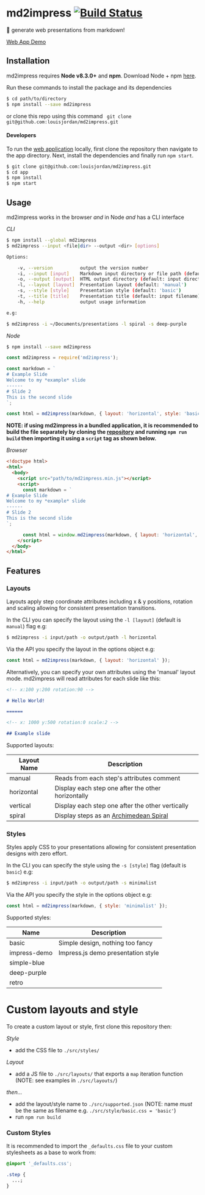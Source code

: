 # md2impress [![Build Status](https://travis-ci.org/louisjordan/md2impress.svg?branch=master)](https://travis-ci.org/louisjordan/md2impress)

:pencil: generate web presentations from markdown!

[Web App Demo](https://louisjordan.github.io/md2impress)

## Installation
md2impress requires **Node v8.3.0+** and **npm**. Download Node + npm [here](https://nodejs.org/en/).

Run these commands to install the package and its dependencies

```bash
$ cd path/to/directory
$ npm install --save md2impress
```

or clone this repo using this command `
git clone git@github.com:louisjordan/md2impress.git`

#### Developers

To run the [web application](https://louisjordan.github.io/md2impress) locally, first clone the repository then navigate to the app directory. Next, install the dependencies and finally run `npm start`.

```bash
$ git clone git@github.com:louisjordan/md2impress.git
$ cd app
$ npm install
$ npm start
```

## Usage

md2impress works in the browser _and_ in Node _and_ has a CLI interface

_CLI_

```bash
$ npm install --global md2impress
$ md2impress --input <file|dir> --output <dir> [options]

Options:

    -v, --version          output the version number
    -i, --input [input]    Markdown input directory or file path (default: current directory)
    -o, --output [output]  HTML output directory (default: input directory)
    -l, --layout [layout]  Presentation layout (default: 'manual')
    -s, --style [style]    Presentation style (default: 'basic')
    -t, --title [title]    Presentation title (default: input filename)
    -h, --help             output usage information

e.g:

$ md2impress -i ~/Documents/presentations -l spiral -s deep-purple
```

_Node_

```bash
$ npm install --save md2impress
```

```javascript
const md2impress = require('md2impress');

const markdown = `
# Example Slide
Welcome to my *example* slide
------
# Slide 2
This is the second slide
`;

const html = md2impress(markdown, { layout: 'horizontal', style: 'basic', title: 'My Presentation' });
```

**NOTE: if using md2impress in a bundled application, it is recommended to build the file separately by cloning the
[repository](https://github.com/louisjordan/md2impress) and running `npm run build` then importing it using a `script`
tag as shown below.**

_Browser_

```html
<!doctype html>
<html>
  <body>
    <script src="path/to/md2impress.min.js"></script>
    <script>
      const markdown = `
# Example Slide
Welcome to my *example* slide
------
# Slide 2
This is the second slide
`;

      const html = window.md2impress(markdown, { layout: 'horizontal', style: 'basic', title: 'My Presentation' });
    </script>
  </body>
</html>
```

## Features

### Layouts

Layouts apply step coordinate attributes including x & y positions, rotation and scaling allowing for consistent
presentation transitions.

In the CLI you can specify the layout using the `-l [layout]` (default is `manual`) flag e.g:

```bash
$ md2impress -i input/path -o output/path -l horizontal
```

Via the API you specify the layout in the options object e.g:

```javascript
const html = md2impress(markdown, { layout: 'horizontal' });
```

Alternatively, you can specify your own attributes using the 'manual' layout mode. md2impress will read attributes for
each slide like this:

```markdown
<!-- x:100 y:200 rotation:90 -->

# Hello World!

======

<!-- x: 1000 y:500 rotation:0 scale:2 -->

## Example slide
```

Supported layouts:

| Layout Name | Description                                                                                |
| ----------- | ------------------------------------------------------------------------------------------ |
| manual      | Reads from each step's attributes comment                                                  |
| horizontal  | Display each step one after the other horizontally                                         |
| vertical    | Display each step one after the other vertically                                           |
| spiral      | Display steps as an [Archimedean Spiral](https://en.wikipedia.org/wiki/Archimedean_spiral) |

### Styles

Styles apply CSS to your presentations allowing for consistent presentation designs with zero effort.

In the CLI you can specify the style using the `-s [style]` flag (default is `basic`) e.g:

```bash
$ md2impress -i input/path -o output/path -s minimalist
```

Via the API you specify the style in the options object e.g:

```javascript
const html = md2impress(markdown, { style: 'minimalist' });
```

Supported styles:

| Name         | Description                        |
| ------------ | ---------------------------------- |
| basic        | Simple design, nothing too fancy   |
| impress-demo | Impress.js demo presentation style |
| simple-blue  |                                    |
| deep-purple  |                                    |
| retro        |                                    |

# Custom layouts and style

To create a custom layout or style, first clone this repository then:

_Style_

* add the CSS file to `./src/styles/`

_Layout_

* add a JS file to `./src/layouts/` that exports a `map` iteration function (NOTE: see examples in `./src/layouts/`)

_then..._

* add the layout/style name to `./src/supported.json` (NOTE: name _must_ be the same as filename e.g.
  `./src/style/basic.css = 'basic'`)
* run `npm run build`

### Custom Styles

It is recommended to import the `_defaults.css` file to your custom stylesheets as a base to work from:

```css
@import '_defaults.css';

.step {
  ...;
}
```
